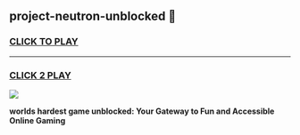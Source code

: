 
## project-neutron-unblocked 👋
<h3>
<a href="https://premium.freeplayer.one?title=project-neutron-unblocked&ref=14F">CLICK TO PLAY</a></h3>
<hr>

<h3>
<a href="https://premium.freeplayer.one?title=project-neutron-unblocked&ref=14F">CLICK 2 PLAY</a>
  
</h3>

<a href="https://premium.freeplayer.one?title=project-neutron-unblocked&ref=12F/"><img src="https://clearcache.store/games.png"></a>


**worlds hardest game unblocked: Your Gateway to Fun and Accessible Online Gaming**
